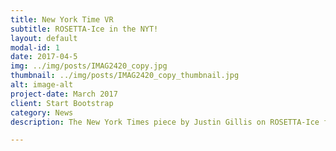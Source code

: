 ```yaml
---
title: New York Time VR 
subtitle: ROSETTA-Ice in the NYT!
layout: default
modal-id: 1
date: 2017-04-5
img: ../img/posts/IMAG2420_copy.jpg
thumbnail: ../img/posts/IMAG2420_copy_thumbnail.jpg
alt: image-alt
project-date: March 2017
client: Start Bootstrap
category: News
description: The New York Times piece by Justin Gillis on ROSETTA-Ice finally came out! Thanks to Evan, Graham, and Jonathan for making such compelling videos.  Look here: 

---
```

